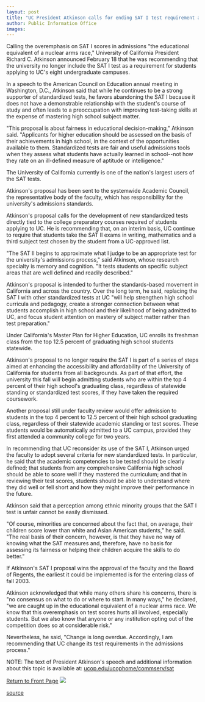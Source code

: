 ```yaml
---
layout: post
title: "UC President Atkinson calls for ending SAT I test requirement at UC"
author: Public Information Office
images:
---
```


Calling the overemphasis on SAT I scores in admissions "the educational equivalent of a nuclear arms race," University of California President Richard C. Atkinson announced February 18 that he was recommending that the university no longer include the SAT I test as a requirement for students applying to UC's eight undergraduate campuses.  
  
In a speech to the American Council on Education annual meeting in Washington, D.C., Atkinson said that while he continues to be a strong supporter of standardized tests, he favors abandoning the SAT I because it does not have a demonstrable relationship with the student's course of study and often leads to a preoccupation with improving test-taking skills at the expense of mastering high school subject matter.  
  
"This proposal is about fairness in educational decision-making," Atkinson said. "Applicants for higher education should be assessed on the basis of their achievements in high school, in the context of the opportunities available to them. Standardized tests are fair and useful admissions tools when they assess what students have actually learned in school--not how they rate on an ill-defined measure of aptitude or intelligence."  
  
The University of California currently is one of the nation's largest users of the SAT tests.  
  
Atkinson's proposal has been sent to the systemwide Academic Council, the representative body of the faculty, which has responsibility for the university's admissions standards.  
  
Atkinson's proposal calls for the development of new standardized tests directly tied to the college preparatory courses required of students applying to UC. He is recommending that, on an interim basis, UC continue to require that students take the SAT II exams in writing, mathematics and a third subject test chosen by the student from a UC-approved list.  
  
"The SAT II begins to approximate what I judge to be an appropriate test for the university's admissions process," said Atkinson, whose research specialty is memory and cognition. "It tests students on specific subject areas that are well defined and readily described."  
  
Atkinson's proposal is intended to further the standards-based movement in California and across the country. Over the long term, he said, replacing the SAT I with other standardized tests at UC "will help strengthen high school curricula and pedagogy, create a stronger connection between what students accomplish in high school and their likelihood of being admitted to UC, and focus student attention on mastery of subject matter rather than test preparation."  
  
Under California's Master Plan for Higher Education, UC enrolls its freshman class from the top 12.5 percent of graduating high school students statewide.  
  
Atkinson's proposal to no longer require the SAT I is part of a series of steps aimed at enhancing the accessibility and affordability of the University of California for students from all backgrounds. As part of that effort, the university this fall will begin admitting students who are within the top 4 percent of their high school's graduating class, regardless of statewide standing or standardized test scores, if they have taken the required coursework.  
  
Another proposal still under faculty review would offer admission to students in the top 4 percent to 12.5 percent of their high school graduating class, regardless of their statewide academic standing or test scores. These students would be automatically admitted to a UC campus, provided they first attended a community college for two years.  
  
In recommending that UC reconsider its use of the SAT I, Atkinson urged the faculty to adopt several criteria for new standardized tests. In particular, he said that the academic competencies to be tested should be clearly defined; that students from any comprehensive California high school should be able to score well if they mastered the curriculum; and that in reviewing their test scores, students should be able to understand where they did well or fell short and how they might improve their performance in the future.  
  
Atkinson said that a perception among ethnic minority groups that the SAT I test is unfair cannot be easily dismissed.  
  
"Of course, minorities are concerned about the fact that, on average, their children score lower than white and Asian American students," he said. "The real basis of their concern, however, is that they have no way of knowing what the SAT measures and, therefore, have no basis for assessing its fairness or helping their children acquire the skills to do better."  
  
If Atkinson's SAT I proposal wins the approval of the faculty and the Board of Regents, the earliest it could be implemented is for the entering class of fall 2003.  
  
Atkinson acknowledged that while many others share his concerns, there is "no consensus on what to do or where to start. In many ways," he declared, "we are caught up in the educational equivalent of a nuclear arms race. We know that this overemphasis on test scores hurts all involved, especially students. But we also know that anyone or any institution opting out of the competition does so at considerable risk."  
  
Nevertheless, he said, "Change is long overdue. Accordingly, I am recommending that UC change its test requirements in the admissions process."  
  
  
NOTE: The text of President Atkinson's speech and additional information about this topic is available at: [ucop.edu/ucophome/commserv/sat][1]

  
[Return to Front Page][2] ![ ][3]

[1]: www.ucop.edu/ucophome/commserv/sat
[2]: ../../index.html
[3]: ../../images/trans.gif

[source](http://www1.ucsc.edu/currents/00-01/02-26/sat.html "Permalink to sat")
